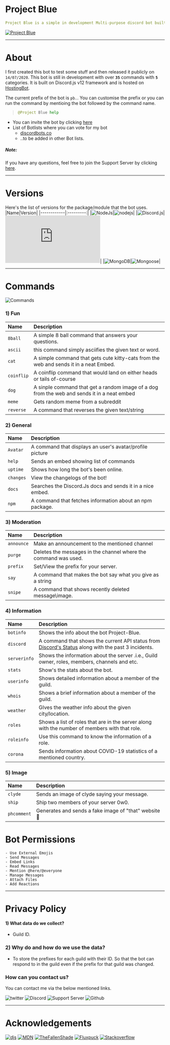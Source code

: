 # Project Blue

```yaml
Project Blue is a simple in development Multi-purpose discord bot built on Discord.js. This bot offers some various commands. You can use "pb.help" to view those commands!
```
[![Project Blue](https://i.imgur.com/dtSY1JF.jpg "Click here to invite the Bot!")](https://discord.com/oauth2/authorize?client_id=724213925767544893&scope=bot&permissions=519232)  
___
# About
I first created this bot to test some stuff and then released it publicly on `14/07/2020`. This bot is still in development with over **`35`** commands with **`5`** categories. It is built on Discord.js v12 framework and is hosted on [HostingBot](https://clients.hostingbot.net/aff.php?aff=14).

The current prefix of the bot is `pb.`. You can customise the prefix or you can run the command by mentioing the bot followed by the command name.
> ```python
> @Project Blue help
> ```

- You can invite the bot by clicking [here](https://discord.com/oauth2/authorize?client_id=724213925767544893&scope=bot&permissions=519232)
- List of Botlists where you can vote for my bot
  - [discordbots.co](https://discordbots.co/bot/project-blue)
  - ..to be added in other Bot lists.

##### Note: 
If you have any questions, feel free to join the Support Server by clicking [here](https://discord.gg/Yb3DjCmk99).
___
# Versions

Here's the list of versions for the package/module that the bot uses.
|Name|Version|
|------------|:---------:|
|![NodeJs](https://img.shields.io/badge/Node.js-%23339933?style=flat-square&logo=node.js&logoColor=white&link=https://nodejs.org/en/)|![nodejs](https://img.shields.io/badge/node-15.2.1-%23339933?color=blue&style=flat-square&link=https://nodejs.org/en/)|
|![Discord.js](https://img.shields.io/badge/-Discord.js-%232196f3?style=flat-square&link=https://discord.js.org/#/)|![djs](https://img.shields.io/npm/v/discord.js)|
|![MongoDB](https://img.shields.io/badge/-Mongoose-%2347A248?logo=MongoDB&color=green&style=flat-square&link=https://www.npmjs.com/package/mongoose)|![Mongoose](https://img.shields.io/npm/v/mongoose)|
___
# Commands

![Commands](https://imgur.com/1SZwWdch.jpg "Project Blue Commands")

### 1) Fun
| Name | Description |
|:---|:---|
|`8ball`|A simple 8 ball command that answers your questions.|
|`ascii`| this command simply asciifies the given text or word.|
|`cat`|A simple command that gets cute kitty-cats from the web and sends it in a neat Embed.|
|`coinflip`|A coinflip command that would land on either heads or tails of-course|
|`dog`|A sinple command that get a random image of a dog from the web and sends it in a neat embed|
|`meme`|Gets random meme from a subreddit|
|`reverse`|A command that reverses the given text/string|

### 2) General
| Name | Description |
|:---|:---|
|`Avatar`|A command that displays an user's avatar/profile picture|
|`help`|Sends an embed showing list of commands|
|`uptime`|Shows how long the bot's been online.|
|`changes`| View the changelogs of the bot!|
|`docs`|Searches the Discord.Js docs and sends it in a nice embed.|
|`npm`| A command that fetches information about an npm package.|

### 3) Moderation
| Name | Description |
|:---|:---|
|`announce`|Make an announcement to the mentioned channel|
|`purge`|Deletes the messages in the channel where the command was used.|
|`prefix`|Set/View the prefix for your server.|
|`say`| A command that makes the bot say what you give as a string|
|`snipe`|A command that shows recently deleted message\image.|

### 4) Information
| Name | Description |
|:---|:---|
|`botinfo`|Shows the info about the bot Project-Blue.|
|`discord`| A command that shows the current API status from [Discord's Status](https://discordstatus.com/) along with the past 3 incidents.|
|`serverinfo`| Shows the information about the server .i.e., Guild owner, roles, members, channels and etc.|
|`stats`|Show's the stats about the bot.|
|`userinfo`|Shows detailed information about a member of the guild.|
|`whois`|Shows a brief information about a member of the guild.|
|`weather`| GIves the weather info about the given city/location.|
|`roles`| Shows a list of roles that are in the server along with the number of members with that role.|
|`roleinfo`| Use this command to know the information of a role.|
|`corona`| Sends information about COVID-19 statistics of a mentioned country.|

### 5) Image
| Name | Description |
|:---|:---|
|`clyde`| Sends an image of clyde saying your message.|
|`ship`| Ship two members of your server 0w0.|
|`phcomment`| Generates and sends a fake image of "that" website 👀|

# Bot Permissions
```
- Use External Emojis
- Send Messages
- Embed Links
- Read Messages
- Mention @here/@everyone
- Manage Messages
- Attach Files
- Add Reactions
```
___
# Privacy Policy

#### 1) What data do we collect?
- Guild ID.
### 2) Why do and how do we use the data?
- To store the prefixes for each guild with their ID. So that the bot can respond to in the guild even if the prefix for that guild was changed.
### How can you contact us?
You can contact me via the below mentioned links.  

![twitter](https://img.shields.io/badge/-Twitter-blue?logo=twitter&style=for-the-badge&color=blue&link=https://twitter.com/ZEUSGMJ "Twitter") ![Discord](https://img.shields.io/badge/-Discord-%23909CFC?logo=discord&style=for-the-badge&link=https://discord.com/users/438054607571386378&logoColor=9cf "ZEUSGMJ") ![Support Server](https://img.shields.io/discord/762309429600583690?style=for-the-badge&link=https://discord.gg/Yb3DjCmk99 "Support Server") ![Github](https://img.shields.io/github/followers/ZEUSGMJ?logo=github&style=for-the-badge "Github")
___
# Acknowledgements

[![djs](https://img.shields.io/badge/Docs-Discord.js-informational?style=flat)](https://discord.js.org/#/) [![MDN](https://img.shields.io/badge/MDN-MDN%20Web%20Docs-black?logo=mdn-web-docs&style=flat)](https://developer.mozilla.org/en-US/docs/Web/JavaScript/Reference) [![TheFallenShade](https://img.shields.io/badge/TheFallenShade-black?logo=github&style=flat)](https://github.com/TheFallenShade) [![Fluxpuck](https://img.shields.io/badge/Fluxpuck-black?logo=github&style=flat)](https://github.com/Fluxpuck) [![Stackoverflow](https://img.shields.io/badge/stackoverflow-white?logo=stackoverflow&style=flat)](https://stackoverflow.com/)

